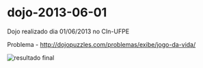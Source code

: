 dojo-2013-06-01
===============

Dojo realizado dia 01/06/2013 no CIn-UFPE

Problema - http://dojopuzzles.com/problemas/exibe/jogo-da-vida/

![resultado final](https://raw.github.com/pugpe/dojo-2013-06-01/master/out.gif)
